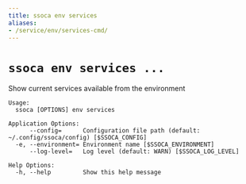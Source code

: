 ```yaml
---
title: ssoca env services
aliases:
- /service/env/services-cmd/
---
```


# `ssoca env services ...`

Show current services available from the environment

    Usage:
      ssoca [OPTIONS] env services
    
    Application Options:
          --config=      Configuration file path (default: ~/.config/ssoca/config) [$SSOCA_CONFIG]
      -e, --environment= Environment name [$SSOCA_ENVIRONMENT]
          --log-level=   Log level (default: WARN) [$SSOCA_LOG_LEVEL]
    
    Help Options:
      -h, --help         Show this help message
    
